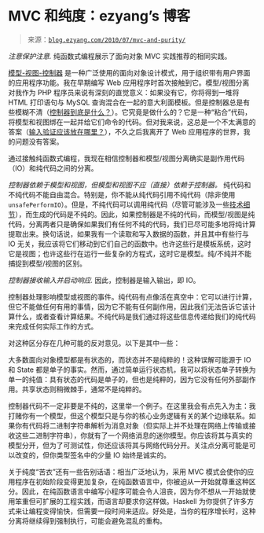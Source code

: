 <!--yml

分类：未分类

date: 2024-07-01 18:18:15

-->

# MVC 和纯度：ezyang’s 博客

> 来源：[`blog.ezyang.com/2010/07/mvc-and-purity/`](http://blog.ezyang.com/2010/07/mvc-and-purity/)

*注意保护注意.* 纯函数式编程展示了面向对象 MVC 实践推荐的相同实践。

[模型-视图-控制器](http://en.wikipedia.org/wiki/Model%E2%80%93view%E2%80%93controller) 是一种广泛使用的面向对象设计模式，用于组织带有用户界面的应用程序功能。我在早期编写 Web 应用程序时首次接触到它。模型/视图分离对我作为 PHP 程序员来说有深刻的直觉意义：如果没有它，你将得到一堆将 HTML 打印语句与 MySQL 查询混合在一起的意大利面模板。但是控制器总是有些模糊不清（[控制器到底是什么？](http://www.c2.com/cgi/wiki?WhatsaControllerAnyway)）。它究竟是做什么的？它是一种“粘合”代码，将模型和视图绑在一起并给它们命令的代码。但对我来说，这总是一个不太满意的答案（[输入验证应该放在哪里？](http://discuss.joelonsoftware.com/default.asp?design.4.354410.6)），不久之后我离开了 Web 应用程序的世界，我的问题没有答案。

通过接触纯函数式编程，我现在相信控制器和模型/视图分离确实是副作用代码（IO）和纯代码之间的分离。

*控制器依赖于模型和视图，但模型和视图不应（直接）依赖于控制器。* 纯代码和不纯代码不能自由混合。特别是，你不能从纯代码引用不纯代码（除非使用 `unsafePerformIO`）。但是，不纯代码可以调用纯代码（尽管可能涉及一些[技术细节](http://www.haskell.org/ghc/docs/6.12.2/html/libraries/base-4.2.0.1/Control-Monad.html)），而生成的代码是不纯的。因此，如果控制器是不纯的代码，而模型/视图是纯代码，分离两者只是确保如果我们有任何不纯的代码，我们已尽可能多地将纯计算提取出来。换句话说，如果我有一个读取和写入数据的函数，并且其中有些行与 IO 无关，我应该将它们移动到它们自己的函数中。也许这些行是模板系统，这时它是视图；也许这些行在运行一些复杂的方程式，这时它是模型。纯/不纯并不能捕捉到模型/视图的区别。

*控制器接收输入并启动响应.* 因此，控制器是输入输出，即 IO。

控制器处理影响模型或视图的事件。纯代码有点像活在真空中：它可以进行计算，但它不能做任何有用的事情，因为它不能有任何副作用，因此我们无法告诉它该计算什么，或者查看计算结果。不纯代码是我们通过将这些信息传递给我们的纯代码来完成任何实际工作的方式。

对这种区分存在几种可能的反对意见。以下是其中一些：

大多数面向对象模型都是有状态的，而状态并不是纯粹的！这种误解可能源于 IO 和 State 都是单子的事实。然而，通过简单运行状态机，我可以将状态单子转换为单一的纯值：具有状态的代码是单子的，但也是纯粹的，因为它没有任何外部副作用。共享状态则稍微棘手，通常不是纯粹的。

控制器代码不一定非要是不纯的，这里举一个例子。在这里我会有点先入为主：我打赌你有一个模型，但这个模型只是与你的核心业务逻辑有关的某个边缘联系。如果你有代码将二进制字符串解析为消息对象（但实际上并不处理在网络上传输或接收这些二进制字符串），你就有了一个网络消息的迷你模型。你应该将其与真实的模型分开，但为了可测试性，你还应该将其与网络代码分开。关注点分离可能是可以改变的，但你类型签名中的少量 IO 始终是诚实的。

关于纯度“苦衣”还有一些告别话语：相当广泛地认为，采用 MVC 模式会使你的应用程序在初始阶段变得更加复杂，在纯函数语言中，你被迫从一开始就尊重这种区分。因此，在纯函数语言中编写小程序可能会令人沮丧，因为你不想从一开始就使用笨重但可扩展的工程实践，而语言却要求你这样做。Haskell 为你提供了许多方式来让编程变得愉快，但需要一段时间来适应。好处是，当你的程序增长时，这种分离将继续得到强制执行，可能会避免混乱的重构。
